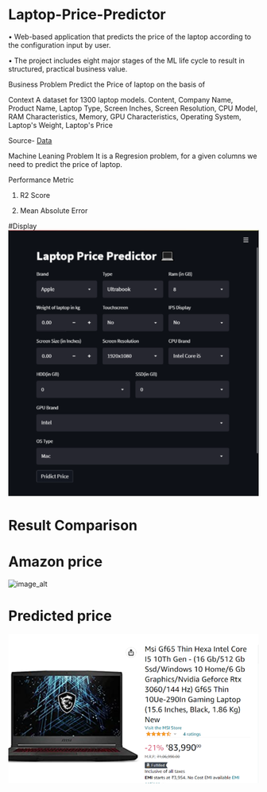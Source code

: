 # Laptop-Price-Predictor
• Web-based application that predicts the price of the laptop according to the configuration input by user.

• The project includes eight major stages of the ML life cycle to result in structured, practical business value.

Business Problem
Predict the Price of laptop on the basis of

Context A dataset for 1300 laptop models. Content, Company Name, Product Name, Laptop Type, Screen Inches, Screen Resolution, CPU Model, RAM Characteristics, Memory, GPU Characteristics, Operating System, Laptop's Weight, Laptop's Price

Source- [Data](https://github.com/alok-insights-ai/Laptop-Price-Predictor/blob/main/laptop_prices.csv)

Machine Leaning Problem It is a Regresion problem, for a given columns we need to predict the price of laptop.

Performance Metric

1. R2 Score

2. Mean Absolute Error

#Display
![image_alt](https://github.com/alok-insights-ai/Laptop-Price-Predictor/blob/main/Screenshot%202025-10-30%20134925.png)
# Result Comparison
# Amazon price
![image_alt](https://github.com/alok-insights-ai/Laptop-Price-Predictor/blob/main/Screenshot%202025-10-30%20134939.png*)
# Predicted price
![image_alt](https://github.com/alok-insights-ai/Laptop-Price-Predictor/blob/main/Screenshot%202025-10-30%20134939.png)
